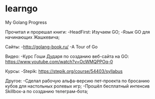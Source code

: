 # learngo
My Golang Progress

Прочитал и прорешал книги:
-HeadFirst: Изучаем GO;
-Язык GO для начинающих Жашкевича;

Сайты:
-http://golang-book.ru/
-A Tour of Go

Видео:
-Курс Гоши Дударя по созданию веб-сайта на GO: https://www.youtube.com/watch?v=OcWMQPPOq-0

Курсы: 
-Stepik: https://stepik.org/course/54403/syllabus

Другое:
-Сделал рабочую альфа-версию пет-проекта по бросанию кубов для настольных ролевых игр;
-Прошёл бесплатный интенсив Skillbox-а по созданию телеграм-бота;
